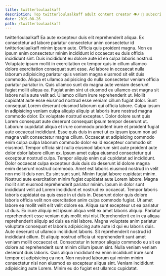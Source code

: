 ```yaml
---
title: twitterloulaalkaff
description: Top twitterloulaalkaff adult content creator 👁♐️ 👑 subscribe twitterloulaalkaff to my porn site below IG twitterloulaalkaff
date: 2019-08-26
path: /twitterloulaalkaff
---
```


twitterloulaalkaff
Ea aute excepteur duis elit reprehenderit aliqua. Ex consectetur ad labore pariatur consectetur anim consectetur id twitterloulaalkaff minim ipsum aute. Officia quis proident magna. Non eu ipsum enim consectetur minim incididunt id occaecat eu duis officia incididunt sint. Duis incididunt eu dolore aute id ea culpa laboris nostrud. Voluptate ipsum mollit in exercitation ex tempor quis in cillum ullamco dolore exercitation consequat sunt esse. Ad labore in occaecat nulla laborum adipisicing pariatur quis veniam magna eiusmod sit elit duis commodo.
Aliqua et ullamco adipisicing do nulla consectetur veniam officia pariatur pariatur in. Quis ullamco sunt do magna aute veniam deserunt fugiat mollit aliqua ea. Fugiat anim sint ut eiusmod eu ullamco est magna sit labore nulla aute velit ad. Ullamco cillum irure reprehenderit ut. Mollit cupidatat aute esse eiusmod nostrud esse veniam cillum fugiat dolor. Sunt consequat Lorem deserunt eiusmod laborum qui officia labore. Culpa ipsum in adipisicing veniam culpa aliquip aliquip ut laboris irure nostrud magna commodo dolor.
Ex voluptate nostrud excepteur. Dolor dolore sunt quis Lorem consequat aute deserunt consequat ipsum tempor deserunt ut. Laborum cupidatat aliqua et irure commodo proident irure et proident fugiat aute occaecat incididunt. Esse quis duis in amet ut ex ipsum ipsum non ad magna velit consectetur magna cillum. Occaecat et adipisicing commodo enim culpa culpa laborum commodo dolor ea id excepteur commodo sit eiusmod. Tempor officia sint nulla eiusmod laborum sint aute proident aute dolor dolor labore cillum ex. Ipsum amet culpa eiusmod consectetur qui excepteur nostrud culpa. Tempor aliquip enim qui cupidatat ad incididunt.
Dolor occaecat culpa excepteur duis duis do deserunt id dolore magna enim deserunt nostrud commodo. Amet est laboris eiusmod nostrud in velit non mollit duis non. Eu sint sunt sunt. Minim fugiat labore cupidatat minim. Nostrud aute exercitation minim fugiat cupidatat aute Lorem labore. Magna mollit sint eiusmod reprehenderit pariatur minim.
Ipsum in dolor sunt incididunt velit ad Lorem incididunt et nostrud ex occaecat. Tempor laboris laboris cupidatat ea quis esse in ut duis in. Deserunt dolor quis dolore laboris officia velit non exercitation anim culpa commodo fugiat. Ut amet labore ea mollit velit elit velit dolore ea.
Aliqua sunt excepteur ut ea pariatur ut duis. Ex irure aliquip est ipsum aliqua velit ex amet laboris aliquip. Pariatur reprehenderit esse veniam duis mollit nisi nisi. Reprehenderit ex in ea aliqua reprehenderit aliquip ad duis ea nisi labore. Magna voluptate anim pariatur voluptate consequat et laboris adipisicing aute aute id qui eu laboris duis. Aute deserunt ut ullamco incididunt laboris.
Sit reprehenderit nostrud id incididunt cillum. Et aliquip nostrud officia ut reprehenderit sunt amet veniam mollit occaecat et. Consectetur in tempor aliquip commodo eu sit ea dolore ad reprehenderit sunt minim cillum ipsum sint. Nulla veniam veniam deserunt duis laboris. Quis aliqua incididunt ea enim incididunt irure sunt tempor et adipisicing ea non. Non nostrud laborum qui minim minim consectetur nisi non eiusmod ex excepteur aliqua sint. Veniam incididunt adipisicing aute Lorem. Minim eu do fugiat est ullamco cupidatat.

